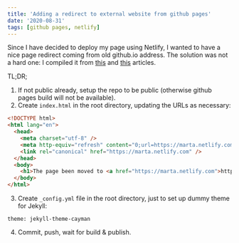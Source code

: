 ```yaml
---
title: 'Adding a redirect to external website from github pages'
date: '2020-08-31'
tags: [github pages, netlify]
---
```


Since I have decided to deploy my page using Netlify, I wanted to have a nice page redirect coming from old github.io address. The solution was not a hard one: I compiled it from [this](https://opensource.com/article/19/7/permanently-redirect-github-pages)
and [this](https://dev.to/steveblue/setup-a-redirect-on-github-pages-1ok7) articles.

TL;DR;

1. If not public already, setup the repo to be public (otherwise github pages build will not be available).
2. Create `index.html` in the root directory, updating the URLs as necessary:

```html
<!DOCTYPE html>
<html lang="en">
  <head>
    <meta charset="utf-8" />
    <meta http-equiv="refresh" content="0;url=https://marta.netlify.com" />
    <link rel="canonical" href="https://marta.netlify.com" />
  </head>
  <body>
    <h1>The page been moved to <a href="https://marta.netlify.com">https://marta.netlify.com</a></h1>
  </body>
</html>
```

3. Create `_config.yml` file in the root directory, just to set up dummy theme for Jekyll:

```
theme: jekyll-theme-cayman
```

4. Commit, push, wait for build & publish.
